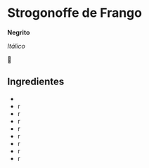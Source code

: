# Strogonoffe de Frango

**Negrito**

_Itálico_

:chicken:

## Ingredientes

- 
- r
- r
- r
- r
- r
- r
- r
- r

